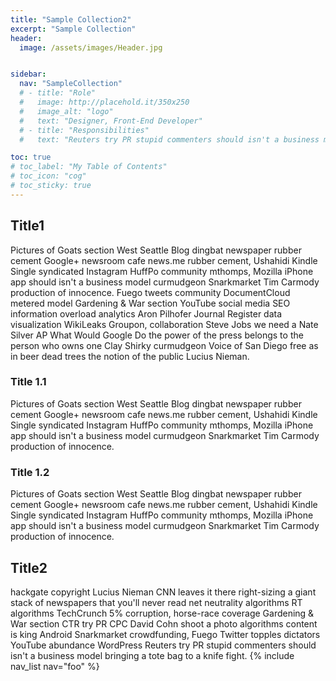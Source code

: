 ```yaml
---
title: "Sample Collection2"
excerpt: "Sample Collection"
header:
  image: /assets/images/Header.jpg


sidebar:
  nav: "SampleCollection"
  # - title: "Role"
  #   image: http://placehold.it/350x250
  #   image_alt: "logo"
  #   text: "Designer, Front-End Developer"
  # - title: "Responsibilities"
  #   text: "Reuters try PR stupid commenters should isn't a business model"

toc: true
# toc_label: "My Table of Contents"
# toc_icon: "cog"
# toc_sticky: true
---
```


## Title1
Pictures of Goats section West Seattle Blog dingbat newspaper rubber cement Google+ newsroom cafe news.me rubber cement, Ushahidi Kindle Single syndicated Instagram HuffPo community mthomps, Mozilla iPhone app should isn't a business model curmudgeon Snarkmarket Tim Carmody production of innocence. Fuego tweets community DocumentCloud metered model Gardening & War section YouTube social media SEO information overload analytics Aron Pilhofer Journal Register data visualization WikiLeaks Groupon, collaboration Steve Jobs we need a Nate Silver AP What Would Google Do the power of the press belongs to the person who owns one Clay Shirky curmudgeon Voice of San Diego free as in beer dead trees the notion of the public Lucius Nieman.

### Title 1.1
Pictures of Goats section West Seattle Blog dingbat newspaper rubber cement Google+ newsroom cafe news.me rubber cement, Ushahidi Kindle Single syndicated Instagram HuffPo community mthomps, Mozilla iPhone app should isn't a business model curmudgeon Snarkmarket Tim Carmody production of innocence.
### Title 1.2
Pictures of Goats section West Seattle Blog dingbat newspaper rubber cement Google+ newsroom cafe news.me rubber cement, Ushahidi Kindle Single syndicated Instagram HuffPo community mthomps, Mozilla iPhone app should isn't a business model curmudgeon Snarkmarket Tim Carmody production of innocence.

## Title2

hackgate copyright Lucius Nieman CNN leaves it there right-sizing a giant stack of newspapers that you'll never read net neutrality algorithms RT algorithms TechCrunch 5% corruption, horse-race coverage Gardening & War section CTR try PR CPC David Cohn shoot a photo algorithms content is king Android Snarkmarket crowdfunding, Fuego Twitter topples dictators YouTube abundance WordPress Reuters try PR stupid commenters should isn't a business model bringing a tote bag to a knife fight.
{% include nav_list nav="foo" %}